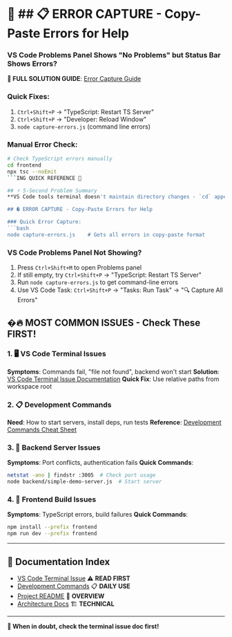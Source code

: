 # 🚨 ## 📋 ERROR CAPTURE - Copy-Paste Errors for Help

### VS Code Problems Panel Shows "No Problems" but Status Bar Shows Errors?
**📖 FULL SOLUTION GUIDE**: [Error Capture Guide](./docs/error-capture-guide.md)

### Quick Fixes:
1. `Ctrl+Shift+P` → "TypeScript: Restart TS Server"
2. `Ctrl+Shift+P` → "Developer: Reload Window"  
3. `node capture-errors.js` (command line errors)

### Manual Error Check:
```bash
# Check TypeScript errors manually
cd frontend
npx tsc --noEmit
```ING QUICK REFERENCE 🚨

## ⚡ 5-Second Problem Summary
**VS Code tools terminal doesn't maintain directory changes - `cd` appears to work but commands run from workspace root. Solution: Always use `node backend/script.js` instead of `cd backend && node script.js`.**

## � ERROR CAPTURE - Copy-Paste Errors for Help

### Quick Error Capture:
```bash
node capture-errors.js    # Gets all errors in copy-paste format
```

### VS Code Problems Panel Not Showing?
1. Press `Ctrl+Shift+M` to open Problems panel
2. If still empty, try `Ctrl+Shift+P` → "TypeScript: Restart TS Server"
3. Run `node capture-errors.js` to get command-line errors
4. Use VS Code Task: `Ctrl+Shift+P` → "Tasks: Run Task" → "🔍 Capture All Errors"

## �🔥 MOST COMMON ISSUES - Check These FIRST!

### 1. 🖥️ VS Code Terminal Issues
**Symptoms**: Commands fail, "file not found", backend won't start
**Solution**: [VS Code Terminal Issue Documentation](./docs/vscode-terminal-issue.md)
**Quick Fix**: Use relative paths from workspace root

### 2. 📋 Development Commands  
**Need**: How to start servers, install deps, run tests
**Reference**: [Development Commands Cheat Sheet](./DEVELOPMENT.md)

### 3. 🔧 Backend Server Issues
**Symptoms**: Port conflicts, authentication fails
**Quick Commands**:
```bash
netstat -ano | findstr :3005  # Check port usage
node backend/simple-demo-server.js  # Start server
```

### 4. 🎨 Frontend Build Issues
**Symptoms**: TypeScript errors, build failures
**Quick Commands**:
```bash
npm install --prefix frontend
npm run dev --prefix frontend
```

---

## 📁 Documentation Index
- [VS Code Terminal Issue](./docs/vscode-terminal-issue.md) ⚠️ **READ FIRST**
- [Development Commands](./DEVELOPMENT.md) 📋 **DAILY USE**
- [Project README](./README.md) 📖 **OVERVIEW**
- [Architecture Docs](./docs/) 🏗️ **TECHNICAL**

---

**🎯 When in doubt, check the terminal issue doc first!**